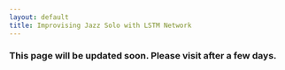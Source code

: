 ```yaml
---
layout: default
title: Improvising Jazz Solo with LSTM Network
---
```


### This page will be updated soon. Please visit after a few days.